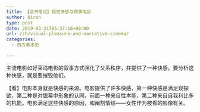 ```yaml
---
title: 【读书笔记】视觉快感与叙事电影
author: Qiran
type: post
date: 2019-03-21T05:37:16+00:00
url: /zh/visual-pleasure-and-narrative-cinema/
categories:
  - 西方美术史

---
```

主流电影如好莱坞电影的叙事方式强化了父系秩序，并提供了一种快感。要分析这种快感，就是要摧毁他们。

【看】电影本身就是快感的来源。电影提供了许多快感，第一种快感是满足窥探欲，第二种是对银幕中形象的认同，前面一种来自性本能，第二种来自自我利比多的机能。电影满足这些快感的原因，和阉割情结——女性作为被看的影像有关。